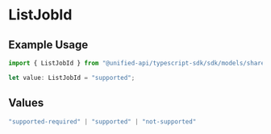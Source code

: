 # ListJobId

## Example Usage

```typescript
import { ListJobId } from "@unified-api/typescript-sdk/sdk/models/shared";

let value: ListJobId = "supported";
```

## Values

```typescript
"supported-required" | "supported" | "not-supported"
```
